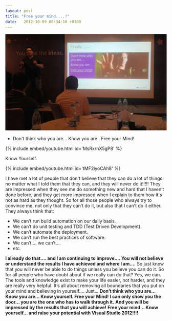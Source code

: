 ```yaml
---
layout: post
title: "Free your mind....!"
date:   2012-10-09 08:34:18 +0100
---
```


[![](/assets/img/2012/10/dont-think-who-you-are-know-you-are-mohamed-radwan-mvp-visual-studio.jpg "Dont-think-who-you-are-know-you-are-Mohamed-Radwan-MVP-Visual-Studio")](/assets/img/2012/10/dont-think-who-you-are-know-you-are-mohamed-radwan-mvp-visual-studio.jpg)

- Don't think who you are... Know you are.. Free your Mind!

{% include embed/youtube.html id='MsRxrnX5gP8' %}

Know Yourself.

{% include embed/youtube.html id='tMF2iyoCAh8' %}

I have met a lot of people that don't believe that they can do a lot of things no matter what I told them that they can, and they will never do it!!!!! They are impressed when they see me do something new and hard that I haven’t done before, and they get more impressed when I explain to them how it's not as hard as they thought. So for all those people who always try to convince me, not only that they can’t do it, but also that I can’t do it either. They always think that:

- We can’t run build automation on our daily basis.
- We can’t do unit testing and TDD (Test Driven Development).
- We can’t automate the deployment.
- We can’t run the best practices of software.
- We can’t.... we can’t....
- etc.

**I already do that.... and I am continuing to improve.... You will not believe or understand the results I have achieved and where I am....** So just know that you will never be able to do things unless you believe you can do it. So for all people who have doubt about if we really can do that? Yes, we can. The tools and knowledge exist to make your life easier, not harder, and they are really very helpful. It’s all about removing all boundaries that you put on your mind and believing in yourself.... Just... **Don’t think who you are... Know you are... Know yourself. Free your Mind!** **I can only show you the door... you are the one who has to walk through it.** **And you will be impressed by the results that you will achieve!** **Free your mind... Know yourself... and raise your potential with Visual Studio 2012!!!!**
